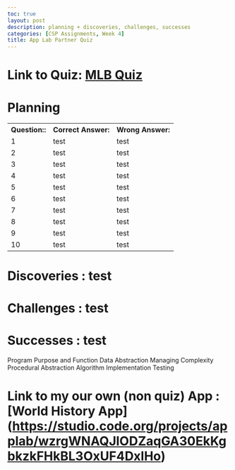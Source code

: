 ```yaml
---
toc: true
layout: post
description: planning + discoveries, challenges, successes
categories: [CSP Assignments, Week 4]
title: App Lab Partner Quiz
---
```


# **Link to Quiz**: [MLB Quiz](https://studio.code.org/projects/applab/J-lBx4h4v1k3OqyW71ciH1YEPZZQtRH2tGEAmyO9CI8/view)

# **Planning**

<table>
    <tr>
        <th>Question::</th>
        <th>Correct Answer:</th>
        <th>Wrong Answer:</th>
    </tr>
    <tr>
        <td>1</td>
        <td>test</td>
        <td>test</td>
    </tr>
    <tr>
        <td>2</td>
        <td>test</td>
        <td>test</td>
    </tr>
    <tr>
        <td>3</td>
        <td>test</td>
        <td>test</td>
    </tr>
        <tr>
        <td>4</td>
        <td>test</td>
        <td>test</td>
    </tr>
    <tr>
        <td>5</td>
        <td>test</td>
        <td>test</td>
    </tr>
    <tr>
        <td>6</td>
        <td>test</td>
        <td>test</td>
    <tr>
        <tr>
        <td>7</td>
        <td>test</td>
        <td>test</td>
    </tr>
        <tr>
        <td>8</td>
        <td>test</td>
        <td>test</td>
    </tr>
    <tr>
        <td>9</td>
        <td>test</td>
        <td>test</td>
    </tr>
    <tr>
        <td>10</td>
        <td>test</td>
        <td>test</td>
    <tr>
</table>

# **Discoveries** : test

# **Challenges** : test

# **Successes** : test

Program Purpose and Function
Data Abstraction
Managing Complexity
Procedural Abstraction
Algorithm Implementation
Testing
# **Link to my our own (non quiz) App** : [World History App] (https://studio.code.org/projects/applab/wzrgWNAQJlODZaqGA30EkKgbkzkFHkBL3OxUF4DxlHo)
